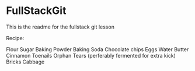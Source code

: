 # FullStackGit

This is the readme for the fullstack git lesson

Recipe:

Flour
Sugar
Baking Powder
Baking Soda
Chocolate chips
Eggs
Water
Butter
Cinnamon
Toenails
Orphan Tears (perferably fermented for extra kick)
Bricks
Cabbage
